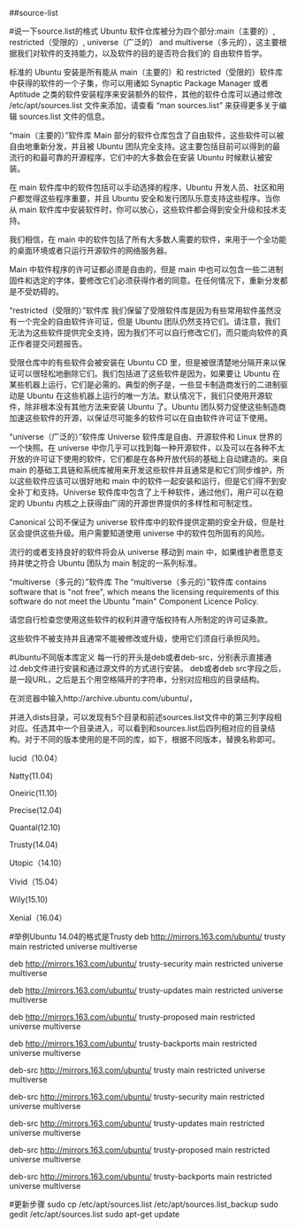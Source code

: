 ##source-list

#说一下source.list的格式
Ubuntu 软件仓库被分为四个部分:main（主要的）, restricted（受限的）, universe（广泛的） and multiverse（多元的），这主要根据我们对软件的支持能力，以及软件的目的是否符合我们的 自由软件哲学。 


标准的 Ubuntu 安装是所有能从 main（主要的）和 restricted（受限的）软件库中获得的软件的一个子集，你可以用诸如 Synaptic Package Manager 或者 Aptitude 之类的软件安装程序来安装额外的软件，其他的软件仓库可以通过修改 /etc/apt/sources.list 文件来添加，请查看 “man sources.list” 来获得更多关于编辑 sources.list 文件的信息。 

“main（主要的）”软件库 
Main 部分的软件仓库包含了自由软件，这些软件可以被自由地重新分发，并且被 Ubuntu 团队完全支持。这主要包括目前可以得到的最流行的和最可靠的开源程序，它们中的大多数会在安装 Ubuntu 时候默认被安装。 

在 main 软件库中的软件包括可以手动选择的程序，Ubuntu 开发人员、社区和用户都觉得这些程序重要，并且 Ubuntu 安全和发行团队乐意支持这些程序。当你从 main 软件库中安装软件时，你可以放心，这些软件都会得到安全升级和技术支持。 

我们相信，在 main 中的软件包括了所有大多数人需要的软件，来用于一个全功能的桌面环境或者只运行开源软件的网络服务器。 

Main 中软件程序的许可证都必须是自由的，但是 main 中也可以包含一些二进制固件和选定的字体，要修改它们必须获得作者的同意。在任何情况下，重新分发都是不受妨碍的。 

“restricted（受限的）”软件库 
我们保留了受限软件库是因为有些常用软件虽然没有一个完全的自由软件许可证，但是 Ubuntu 团队仍然支持它们。请注意，我们无法为这些软件提供完全支持，因为我们不可以自行修改它们，而只能向软件的真正作者提交问题报告。 

受限仓库中的有些软件会被安装在 Ubuntu CD 里，但是被很清楚地分隔开来以保证可以很轻松地删除它们。我们包括进了这些软件是因为，如果要让 Ubuntu 在某些机器上运行，它们是必需的。典型的例子是，一些显卡制造商发行的二进制驱动是 Ubuntu 在这些机器上运行的唯一方法。默认情况下，我们只使用开源软件，除非根本没有其他方法来安装 Ubuntu 了。Ubuntu 团队努力促使这些制造商加速这些软件的开源，以保证尽可能多的软件可以在自由软件许可证下使用。 

“universe（广泛的）”软件库 
Universe 软件库是自由、开源软件和 Linux 世界的一个快照。在 universe 中你几乎可以找到每一种开源软件，以及可以在各种不太开放的许可证下使用的软件，它们都是在各种开放代码的基础上自动建造的。来自 main 的基础工具链和系统库被用来开发这些软件并且通常是和它们同步维护，所以这些软件应该可以很好地和 main 中的软件一起安装和运行，但是它们得不到安全补丁和支持。Universe 软件库中包含了上千种软件，通过他们，用户可以在稳定的 Ubuntu 内核之上获得由广阔的开源世界提供的多样性和可制定性。 

Canonical 公司不保证为 universe 软件库中的软件提供定期的安全升级，但是社区会提供这些升级。用户需要知道使用 universe 中的软件包所固有的风险。 

流行的或者支持良好的软件将会从 universe 移动到 main 中，如果维护者愿意支持并使之符合 Ubuntu 团队为 main 制定的一系列标准。 

“multiverse（多元的）”软件库 
The “multiverse（多元的）”软件库 contains software that is "not free", which means the licensing requirements of this software do not meet the Ubuntu "main" Component Licence Policy. 

请您自行检查您使用这些软件的权利并遵守版权持有人所制定的许可证条款。 

这些软件不被支持并且通常不能被修改或升级，使用它们须自行承担风险。 

#Ubuntu不同版本库定义
每一行的开头是deb或者deb-src，分别表示直接通过.deb文件进行安装和通过源文件的方式进行安装。
deb或者deb src字段之后，是一段URL，之后是五个用空格隔开的字符串，分别对应相应的目录结构。

在浏览器中输入http://archive.ubuntu.com/ubuntu/，

并进入dists目录，可以发现有5个目录和前述sources.list文件中的第三列字段相对应。任选其中一个目录进入，可以看到和sources.list后四列相对应的目录结构。对于不同的版本使用的是不同的库，如下，根据不同版本，替换名称即可。

lucid（10.04）   

Natty(11.04)

Oneiric(11.10)

Precise(12.04)

Quantal(12.10)

Trusty(14.04)

Utopic（14.10）

Vivid（15.04）

Wily(15.10)



Xenial（16.04）

#举例Ubuntu 14.04的格式是Trusty
deb http://mirrors.163.com/ubuntu/ trusty main restricted universe multiverse

deb http://mirrors.163.com/ubuntu/ trusty-security main restricted universe multiverse

deb http://mirrors.163.com/ubuntu/ trusty-updates main restricted universe multiverse

deb http://mirrors.163.com/ubuntu/ trusty-proposed main restricted universe multiverse

deb http://mirrors.163.com/ubuntu/ trusty-backports main restricted universe multiverse

deb-src http://mirrors.163.com/ubuntu/ trusty main restricted universe multiverse

deb-src http://mirrors.163.com/ubuntu/ trusty-security main restricted universe multiverse

deb-src http://mirrors.163.com/ubuntu/ trusty-updates main restricted universe multiverse

deb-src http://mirrors.163.com/ubuntu/ trusty-proposed main restricted universe multiverse

deb-src http://mirrors.163.com/ubuntu/ trusty-backports main restricted universe multiverse

#更新步骤
    sudo cp /etc/apt/sources.list /etc/apt/sources.list_backup
    sudo gedit /etc/apt/sources.list
    sudo apt-get update
